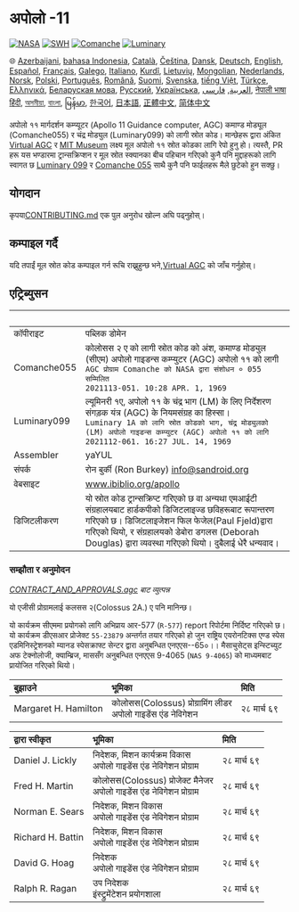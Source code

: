 # अपोलो -11

[![NASA][1]][2]
[![SWH]][SWH_URL]
[![Comanche]][ComancheMilestone]
[![Luminary]][LuminaryMilestone]

🌐
[Azerbaijani][AZ],
[bahasa Indonesia][ID],
[Català][CA],
[Čeština][CZ],
[Dansk][DA],
[Deutsch][DE],
[English][EN],
[Español][ES],
[Français][FR],
[Galego][GL],
[Italiano][IT],
[Kurdî][KU],
[Lietuvių][LT],
[Mongolian][MN],
[Nederlands][NL],
[Norsk][NO],
[Polski][PL],
[Português][PT_BR],
[Română][RO],
[Suomi][FI],
[Svenska][SV],
[tiếng Việt][VI],
[Türkçe][TR],
[Ελληνικά][GR],
[Беларуская мова][BE],
[Русский][RU],
[Українська][UK],
[العربية][AR],
[فارسی][FA],
[नेपाली भाषा][NE]
[हिंदी][HI_IN],
[অসমীয়া][AS_IN],
[বাংলা][BD_BN],
[မြန်မာ][MM],
[한국어][KO_KR],
[日本語][JA],
[正體中文][ZH_TW],
[简体中文][ZH_CN]

[AR]:README.ar.md
[AS_IN]:README.as_in.md
[AZ]:README.az.md
[BD_BN]:README.bd_bn.md
[BE]:README.be.md
[CA]:README.ca.md
[CZ]:README.cz.md
[DA]:README.da.md
[DE]:README.de.md
[EN]:../README.md
[ES]:README.es.md
[FA]:README.fa.md
[FI]:README.fi.md
[FR]:README.fr.md
[GL]:README.gl.md
[GR]:README.gr.md
[HI_IN]:README.hi_in.md
[ID]:README.id.md
[IT]:README.it.md
[JA]:README.ja.md
[KO_KR]:README.ko_kr.md
[KU]:README.ku.md
[LT]:README.lt.md
[MM]:README.mm.md
[MN]:README.mn.md
[NE]:README.ne.md
[NL]:README.nl.md
[NO]:README.no.md
[PL]:README.pl.md
[PT_BR]:README.pt_br.md
[RO]:README.ro.md
[RU]:README.ru.md
[SV]:README.sv.md
[TR]:README.tr.md
[UK]:README.uk.md
[VI]:README.vi.md
[ZH_CN]:README.zh_cn.md
[ZH_TW]:README.zh_tw.md

अपोलो ११ मार्गदर्शन कम्प्यूटर (Apollo 11 Guidance computer, AGC) कमाण्ड मोड्यूल   (Comanche055) र चंद्र मोड्युल (Luminary099)  को लागी स्रोत कोड। मान्छेहरू द्वारा अंकित [Virtual AGC][3] र [MIT Museum][4] लक्ष्य मूल अपोलो ११ स्रोत कोडका लागि रेपो हुनु हो। त्यस्तै, PR हरू यस भण्डारमा ट्रान्सक्रिप्शन र मूल स्रोत स्क्यानका बीच पहिचान गरिएको कुनै पनि मुद्दाहरूको लागि स्वागत छ [Luminary 099][5] र [Comanche 055][6] साथै कुनै पनि फाईलहरू मैले छुटेको हुन सक्छु।

## योगदान

 कृपया[CONTRIBUTING.md][7] एक पुल अनुरोध खोल्न अघि पढ्नुहोस्।

## कम्पाइल गर्दै

यदि तपाईं मूल स्रोत कोड कम्पाइल गर्न रूचि राख्नुहुन्छ भने,[Virtual AGC][8] को जाँच गर्नुहोस्।

## एट्रिब्युसन

&nbsp;      | &nbsp;
:---------- | :-----
कॉपीराइट      | पब्लिक डोमेन
Comanche055 | कोलोसस २ ए को लागी स्रोत कोड को अंश, कमाण्ड मोड्युल (सीएम) अपोलो गाइडन्स कम्प्युटर (AGC) अपोलो ११ को लागी <br>`AGC प्रोग्राम Comanche को NASA द्वारा संशोधन ० 055 सम्मिलित`<br>`2021113-051. 10:28 APR. 1, 1969`
Luminary099 |  ल्यूमिनरी १ए, अपोलो ११ के चंद्र भाग (LM) के लिए निर्देशरण संगड़क यंत्र (AGC) के नियमसंग्रह का हिस्सा। <br>`Luminary 1A को लागि स्रोत कोडको भाग, चंद्र मोड्युलको (LM) अपोलो गाइडन्स कम्प्युटर (AGC) अपोलो ११ को लागि`<br>`2021112-061. 16:27 JUL. 14, 1969`
Assembler     | yaYUL
संपर्क     | रोन बुर्की (Ron Burkey) <info@sandroid.org>
वेबसाइट      | www.ibiblio.org/apollo
डिजिटलीकरण   | यो स्रोत कोड ट्रान्सक्रिप्ट गरिएको छ वा अन्यथा एमआईटी संग्रहालयबाट हार्डकपीको डिजिटलाइज्ड छविहरूबाट रूपान्तरण गरिएको छ। डिजिटलाइजेशन फिल फेजेल(Paul Fjeld)द्वारा गरिएको थियो, र संग्रहालयको डेबोरा डगलस (Deborah Douglas) द्वारा व्यवस्था गरिएको थियो। दुबैलाई धेरै धन्यवाद।

### सम्झौता र अनुमोदन

*[CONTRACT_AND_APPROVALS.agc] बाट व्युत्पन्न*

यो एजीसी प्रोग्रामलाई कलसस २(Colossus 2A.) ए पनि मानिन्छ।

यो कार्यक्रम सीएममा प्रयोगको लागि अभिप्राय आर-577 (`R-577`) report रिपोर्टमा निर्दिष्ट गरिएको छ। यो कार्यक्रम डीएसआर प्रोजेक्ट `55-23879` अन्तर्गत तयार गरिएको हो जुन राष्ट्रिय एयरोनटिक्स एण्ड स्पेस एडमिनिस्ट्रेशनको म्यानड स्पेसक्राफ्ट सेन्टर द्वारा अनुबन्धित एनएएस--65०।। मैसाचुसेट्स इन्स्टिच्युट अफ टेक्नोलोजी, क्याम्ब्रिज, माससँग अनुबन्धित एनएएस 9-4065 (`NAS 9-4065`) को माध्यमबाट प्रायोजित गरिएको थियो।

बुझाउने              | भूमिका | मिति
:------------------- | :---- | :---
Margaret H. Hamilton | कोलोसस(Colossus) प्रोग्रामिंग लीडर<br>अपोलो गाइडेंस एंड नेविगेशन | २८ मार्च ६९

द्वारा स्वीकृत      | भूमिका | मिति
:---------------- | :---- | :---
Daniel J. Lickly  | निदेशक, मिशन कार्यक्रम विकास<br>अपोलो गाइडेंस एंड नेविगेशन प्रोग्राम | २८ मार्च ६९
Fred H. Martin    | कोलोसस(Colossus) प्रोजेक्ट मैनेजर<br>अपोलो गाइडेंस एंड नेविगेशन प्रोग्राम | २८ मार्च ६९
Norman E. Sears   | निदेशक, मिशन विकास<br>अपोलो गाइडेंस एंड नेविगेशन प्रोग्राम | २८ मार्च ६९
Richard H. Battin | निदेशक, मिशन विकास<br>अपोलो गाइडेंस एंड नेविगेशन प्रोग्राम | २८ मार्च ६९
David G. Hoag     | निदेशक<br>अपोलो गाइडेंस एंड नेविगेशन प्रोग्राम | २८ मार्च ६९
Ralph R. Ragan    | उप निदेशक<br>इंस्ट्रुमेंटेशन प्रयोगशाला | २८ मार्च ६९

[CONTRACT_AND_APPROVALS.agc]:https://github.com/chrislgarry/Apollo-11/blob/master/Comanche055/CONTRACT_AND_APPROVALS.agc
[1]:https://flat.badgen.net/badge/NASA/Mission%20Overview/0B3D91
[2]:https://www.nasa.gov/mission_pages/apollo/missions/apollo11.html
[3]:http://www.ibiblio.org/apollo/
[4]:http://web.mit.edu/museum/
[5]:http://www.ibiblio.org/apollo/ScansForConversion/Luminary099/
[6]:http://www.ibiblio.org/apollo/ScansForConversion/Comanche055/
[7]:https://github.com/chrislgarry/Apollo-11/blob/master/CONTRIBUTING.md
[8]:https://github.com/rburkey2005/virtualagc
[SWH]:https://flat.badgen.net/badge/Software%20Heritage/Archive/0B3D91
[SWH_URL]:https://archive.softwareheritage.org/browse/origin/https://github.com/chrislgarry/Apollo-11/
[Comanche]:https://flat.badgen.net/github/milestones/chrislgarry/Apollo-11/1
[ComancheMilestone]:https://github.com/chrislgarry/Apollo-11/milestone/1
[Luminary]:https://flat.badgen.net/github/milestones/chrislgarry/Apollo-11/2
[LuminaryMilestone]:https://github.com/chrislgarry/Apollo-11/milestone/2
